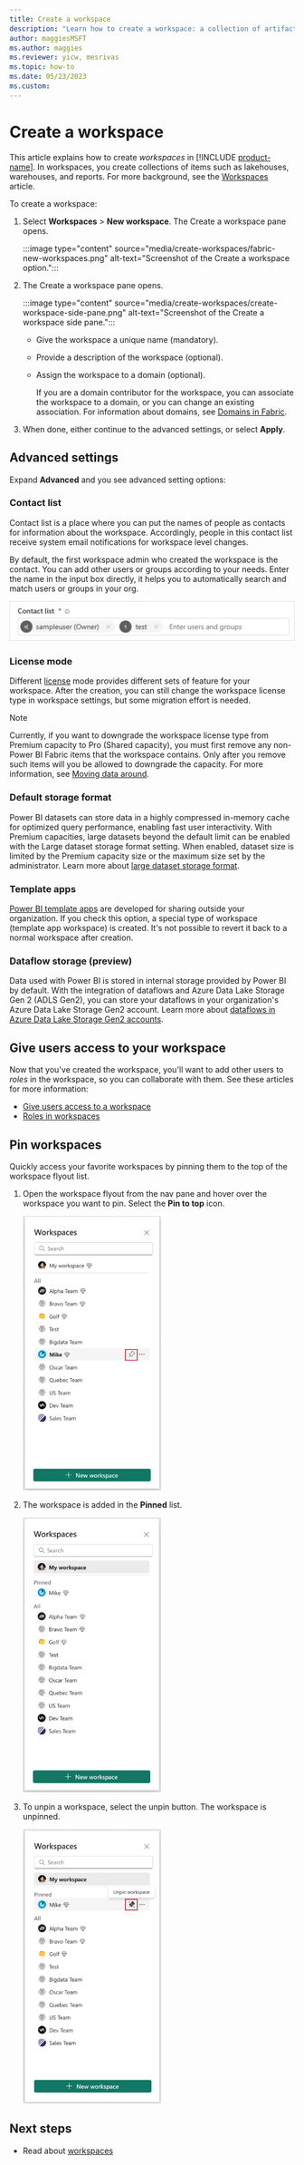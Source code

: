 ```yaml
---
title: Create a workspace
description: "Learn how to create a workspace: a collection of artifacts such as lakehouses, warehouses, and reports built to deliver key metrics for your organization."
author: maggiesMSFT
ms.author: maggies
ms.reviewer: yicw, mesrivas
ms.topic: how-to
ms.date: 05/23/2023
ms.custom: 
---
```

# Create a workspace

This article explains how to create *workspaces* in [!INCLUDE [product-name](../includes/product-name.md)]. In workspaces, you create collections of items such as lakehouses, warehouses, and reports. For more background, see the [Workspaces](workspaces.md) article.

To create a workspace:

1. Select **Workspaces** > **New workspace**. The Create a workspace pane opens.

    :::image type="content" source="media/create-workspaces/fabric-new-workspaces.png" alt-text="Screenshot of the Create a workspace option.":::

1. The Create a workspace pane opens.

    :::image type="content" source="media/create-workspaces/create-workspace-side-pane.png" alt-text="Screenshot of the Create a workspace side pane.":::

    * Give the workspace a unique name (mandatory).

    * Provide a description of the workspace (optional).

    * Assign the workspace to a domain (optional).

        If you are a domain contributor for the workspace, you can associate the workspace to a domain, or you can change an existing association. For information about domains, see [Domains in Fabric](../governance/domains.md).

1. When done, either continue to the advanced settings, or select **Apply**.

## Advanced settings

Expand **Advanced** and you see advanced setting options:

### Contact list

Contact list is a place where you can put the names of people as contacts for information about the workspace. Accordingly, people in this contact list receive system email notifications for workspace level changes. 

By default, the first workspace admin who created the workspace is the contact. You can add other users or groups according to your needs. Enter the name in the input box directly, it helps you to automatically search and match users or groups in your org.

![Screenshot of Contact list.](media/create-workspaces/fabric-contact-list.png)

### License mode

Different [license](../enterprise/licenses.md) mode provides different sets of feature for your workspace. After the creation, you can still change the workspace license type in workspace settings, but some migration effort is needed.

>[!NOTE]
> Currently, if you want to downgrade the workspace license type from Premium capacity to Pro (Shared capacity), you must first remove any non-Power BI Fabric items that the workspace contains. Only after you remove such items will you be allowed to downgrade the capacity. For more information, see [Moving data around](../admin/admin-portal-workspaces.md#moving-data-around).

### Default storage format

Power BI datasets can store data in a highly compressed in-memory cache for optimized query performance, enabling fast user interactivity. With Premium capacities, large datasets beyond the default limit can be enabled with the Large dataset storage format setting. When enabled, dataset size is limited by the Premium capacity size or the maximum size set by the administrator. Learn more about [large dataset storage format](/power-bi/enterprise/service-premium-large-models#enable-large-models).

### Template apps
  
[Power BI template apps](/power-bi/connect-data/service-template-apps-overview) are developed for sharing outside your organization. If you check this option, a special type of workspace (template app workspace) is created. It's not possible to revert it back to a normal workspace after creation.
  
### Dataflow storage (preview)

Data used with Power BI is stored in internal storage provided by Power BI by default. With the integration of dataflows and Azure Data Lake Storage Gen 2 (ADLS Gen2), you can store your dataflows in your organization's Azure Data Lake Storage Gen2 account. Learn more about [dataflows in Azure Data Lake Storage Gen2 accounts](/power-bi/transform-model/dataflows/dataflows-azure-data-lake-storage-integration#considerations-and-limitations).

## Give users access to your workspace

Now that you've created the workspace, you'll want to add other users to *roles* in the workspace, so you can collaborate with them. See these articles for more information:

- [Give users access to a workspace](give-access-workspaces.md)
- [Roles in workspaces](roles-workspaces.md)

## Pin workspaces

Quickly access your favorite workspaces by pinning them to the top of the workspace flyout list. 

1. Open the workspace flyout from the nav pane and hover over the workspace you want to pin. Select the **Pin to top** icon.

    ![Screenshot of pin workspace.](media/create-workspaces/pin-workspace.png)

1. The workspace is added in the **Pinned** list.

    ![Screenshot of pinned list.](media/create-workspaces/pinned-list.png)

1. To unpin a workspace, select the unpin button. The workspace is unpinned.

    ![Screenshot of unpin workspace.](media/create-workspaces/unpin-workspace.png)

## Next steps

* Read about [workspaces](workspaces.md)
